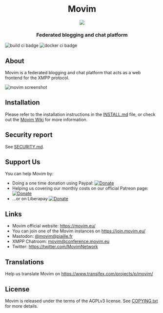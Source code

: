 <h1 align="center">Movim</h1>

<p align="center"><img src="https://movim.eu/img/128.png"/></p>
<h3 align="center">Federated blogging and chat platform</h3>

![build ci badge](https://github.com/movim/movim/actions/workflows/main.yml/badge.svg?event=push)
![docker ci badge](https://github.com/movim/movim/actions/workflows/docker.yml/badge.svg?event=push)

About
-----
Movim is a federated blogging and chat platform that acts as a web frontend for the XMPP protocol.

![movim screenshot](https://movim.eu/img/home.png)

Installation
------------
Please refer to the installation instructions in the [INSTALL.md](INSTALL.md) file,
or check out the [Movim Wiki](https://github.com/movim/movim/wiki) for more information.

Security report
---------------

See [SECURITY.md](./SECURITY.md).

Support Us
----------
You can help Movim by:
* Doing a one time donation using Paypal: [![Donate](https://img.shields.io/badge/Donate-PayPal-green.svg)](https://www.paypal.com/cgi-bin/webscr?cmd=_donations&business=8QHPJDAQXT9UC)
* Helping us covering our monthly costs on our official Patreon page: [![Donate](https://img.shields.io/badge/Patreon-Become%20a%20Patron-orange.svg)](https://www.patreon.com/movim)
* …or on Liberapay [![Donate](https://img.shields.io/liberapay/receives/movim.svg)](https://liberapay.com/movim/donate)

Links
-----
* Movim official website: https://movim.eu/
* You can join one of the Movim instances on https://join.movim.eu/
* Mastodon: [@movim@piaille.fr](https://piaille.fr/@movim)
* XMPP Chatroom: [movim@conference.movim.eu](xmpp:movim@conference.movim.eu)
* Twitter: https://twitter.com/MovimNetwork

Translations
------------
Help us translate Movim on https://www.transifex.com/projects/p/movim/

License
-------
Movim is released under the terms of the AGPLv3 license. See [COPYING.txt](./COPYING.txt) for more details.

